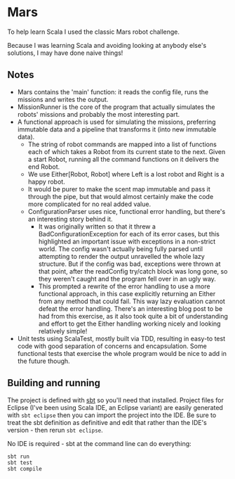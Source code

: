 # Mars

To help learn Scala I used the classic Mars robot challenge.

Because I was learning Scala and avoiding looking at anybody else's solutions, I may have done naive things!

## Notes

- Mars contains the 'main' function: it reads the config file, runs the missions and writes the output.
- MissionRunner is the core of the program that actually simulates the robots' missions and probably the most interesting part.
- A functional approach is used for simulating the missions, preferring immutable data and a pipeline that transforms it (into new immutable data).
    - The string of robot commands are mapped into a list of functions each of which takes a Robot from its current state to the next. Given a start Robot, running all the command functions on it delivers the end Robot.
    - We use Either[Robot, Robot] where Left is a lost robot and Right is a happy robot.
    - It would be purer to make the scent map immutable and pass it through the pipe, but that would almost certainly make the code more complicated for no real added value.
    - ConfigurationParser uses nice, functional error handling, but there's an interesting story behind it.
        - It was originally written so that it threw a BadConfigurationException for each of its error cases, but this highlighted an important issue with exceptions in a non-strict world. The config wasn't actually being fully parsed until attempting to render the output unravelled the whole lazy structure. But if the config was bad, exceptions were thrown at that point, after the readConfig try/catch block was long gone, so they weren't caught and the program fell over in an ugly way.
        - This prompted a rewrite of the error handling to use a more functional approach, in this case explicitly returning an Either from any method that could fail. This way lazy evaluation cannot defeat the error handling. There's an interesting blog post to be had from this exercise, as it also took quite a bit of understanding and effort to get the Either handling working nicely and looking relatively simple!
- Unit tests using ScalaTest, mostly built via TDD, resulting in easy-to test code with good separation of concerns and encapsulation. Some functional tests that exercise the whole program would be nice to add in the future though.

## Building and running

The project is defined with [sbt](http://www.scala-sbt.org) so you'll need that installed. Project files for Eclipse (I've been using Scala IDE, an Eclipse variant) are easily generated with `sbt eclipse` then you can import the project into the IDE. Be sure to treat the sbt definition as definitive and edit that rather than the IDE's version - then rerun `sbt eclipse`.

No IDE is required - sbt at the command line can do everything:

    sbt run
    sbt test
    sbt compile